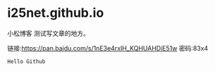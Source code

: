 # i25net.github.io
小松博客
测试写文章的地方。


链接:https://pan.baidu.com/s/1nE3e4rxIH_KQHUAHDiE51w 密码:83x4

`Hello Github`
